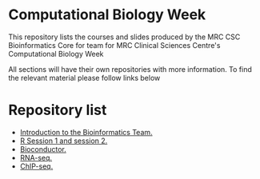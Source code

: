 # Computational Biology Week

This repository lists the courses and slides produced by the MRC CSC Bioinformatics Core for team for MRC Clinical Sciences Centre's Computational Biology Week

All sections will have their own repositories with more information.
To find the relevant material please follow links below

# Repository list

* [Introduction to the Bioinformatics Team.](http://mrccsc.github.io/bioinformatics2017/)
* [R Session 1 and session 2.](http://mrccsc.github.io/Reproducible-R/)
* [Bioconductor.](http://mrccsc.github.io/Bioconductor/)
* [RNA-seq.](http://mrccsc.github.io/RNAseq_short/)
* [ChIP-seq.](http://mrccsc.github.io/ChIPseq_short/)
